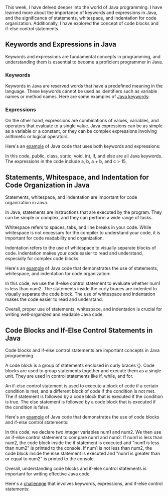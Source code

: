 
This week, I have delved deeper into the world of Java programming. I have learned more about the importance of keywords and expressions in Java, and the significance of statements, whitespace, and indentation for code organization. Additionally, I have explored the concept of code blocks and if-else control statements.


## Keywords and Expressions in Java

Keywords and expressions are fundamental concepts in programming, and understanding them is essential to become a proficient programmer in Java.


### Keywords

Keywords in Java are reserved words that have a predefined meaning in the language. These keywords cannot be used as identifiers such as variable names or method names. Here are some examples of [Java keywords](https://github.com/sushma-1997/Language_Learning_2023/blob/main/Java/Language%20learning%20progress%20report%204/keywords.txt):


### Expressions

On the other hand, expressions are combinations of values, variables, and operators that evaluate to a single value. Java expressions can be as simple as a variable or a constant, or they can be complex expressions involving arithmetic or logical operators.

Here's an [example](https://github.com/sushma-1997/Language_Learning_2023/blob/main/Java/Language%20learning%20progress%20report%204/codeOrganization.java) of Java code that uses both keywords and expressions:

In this code, public, class, static, void, int, if, and else are all Java keywords. The expressions in the code include a, b, a + b, and c > 15.



## Statements, Whitespace, and Indentation for Code Organization in Java

Statements, whitespace, and indentation are important for code organization in Java.

In Java, statements are instructions that are executed by the program. They can be simple or complex, and they can perform a wide range of tasks.

Whitespace refers to spaces, tabs, and line breaks in your code. While whitespace is not necessary for the compiler to understand your code, it is important for code readability and organization.

Indentation refers to the use of whitespace to visually separate blocks of code. Indentation makes your code easier to read and understand, especially for complex code blocks.

Here's an [example](https://github.com/sushma-1997/Language_Learning_2023/blob/main/Java/Language%20learning%20progress%20report%204/codeOrganization.java) of Java code that demonstrates the use of statements, whitespace, and indentation for code organization:

In this code, we use the if-else control statement to evaluate whether num1 is less than num2. The statements inside the curly braces are indented to visually separate the code block. The use of whitespace and indentation makes the code easier to read and understand.

Overall, proper use of statements, whitespace, and indentation is crucial for writing well-organized and readable Java code.

## Code Blocks and If-Else Control Statements in Java

Code blocks and if-else control statements are important concepts in Java programming.

A code block is a group of statements enclosed in curly braces {}. Code blocks are used to group statements together and execute them as a single unit. They are used in control statements like if, while, and for.

An if-else control statement is used to execute a block of code if a certain condition is met, and a different block of code if the condition is not met. The if statement is followed by a code block that is executed if the condition is true. The else statement is followed by a code block that is executed if the condition is false.

Here's an [example](https://github.com/sushma-1997/Language_Learning_2023/blob/main/Java/Language%20learning%20progress%20report%204/codeOrganization.java) of Java code that demonstrates the use of code blocks and if-else control statements:

In this code, we declare two integer variables num1 and num2. We then use an if-else control statement to compare num1 and num2. If num1 is less than num2, the code block inside the if statement is executed and "num1 is less than num2" is printed to the console. If num1 is not less than num2, the code block inside the else statement is executed and "num1 is greater than or equal to num2" is printed to the console.

Overall, understanding code blocks and if-else control statements is important for writing effective Java code.

Here's a [challenege](https://github.com/sushma-1997/Language_Learning_2023/blob/main/Java/Language%20learning%20progress%20report%204/Challenge.java) that involves keywords, expressions, and if-else control statements:


